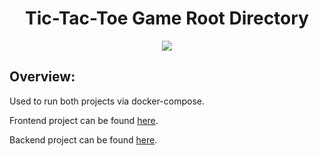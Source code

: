 <h1 align="center">Tic-Tac-Toe Game Root Directory</h1>

<div align="center">
  <img src="https://img.shields.io/badge/docker-%230db7ed.svg?style=for-the-badge&logo=docker&logoColor=white"/>
</div>

## Overview:

Used to run both projects via docker-compose.

Frontend project can be found [here](https://github.com/dokma11/Tic-Tac-Toe-Game-Frontend).

Backend project can be found [here](https://github.com/dokma11/Tic-Tac-Toe-Game-Backend).

